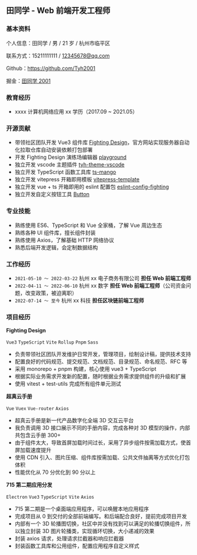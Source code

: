 ## 田同学 - Web 前端开发工程师

### 基本资料

个人信息：田同学 / 男 / 21 岁 / 杭州市临平区

联系方式：15211111111 / 12345678@qq.com

Github：https://github.com/Tyh2001

掘金：[田同学 2001](https://juejin.cn/user/2243446742456888)

### 教育经历

- xxxx 计算机网络应用 xx 学历（2017.09 ~ 2021.05）

### 开源贡献

- 带领社区团队开发 Vue3 组件库 [Fighting Design](https://github.com/FightingDesign/fighting-design)，官方网站实现服务器自动化拉取仓库自动安装依赖打包部署
- 开发 Fighting Design 演练场编辑器 [playground](https://github.com/FightingDesign/playground)
- 独立开发 vscode 主题插件 [tyh-theme-vscode](https://github.com/Tyh2001/tyh-theme-vscode)
- 独立开发 TypeScript 函数工具库 [ts-mango](https://github.com/ts-mango/ts-mango)
- 独立开发 vitepress 开箱即用模板 [vitepress-template](https://github.com/Tyh2001/vitepress-template)
- 独立开发 vue + ts 开箱即用的 eslint 配置包 [eslint-config-fighting](https://github.com/FightingDesign/fighting-design/tree/master/packages/eslint-config)
- 独立开发自定义按钮工具 [Button](https://github.com/Tyh2001/Button)

### 专业技能

- 熟练使用 ES6、TypeScript 和 Vue 全家桶，了解 Vue 周边生态
- 熟练各种 UI 组件库，擅长组件封装
- 熟练使用 Axios，了解基础 HTTP 网络协议
- 熟悉后端开发逻辑，会定制数据结构

### 工作经历

- `2021-05-10 ～ 2022-03-22` 杭州 xx 电子商务有限公司 **担任 Web 前端工程师**
- `2022-04-11 ～ 2022-06-10` 杭州 xx 数字 **担任 Web 前端工程师**（公司资金问题，改变政策，被迫离职）
- `2022-07-14 ～ 至今` 杭州 xx 科技 **担任区块链前端工程师**

### 项目经历

**Fighting Design**

`Vue3` `TypeScript` `Vite` `Rollup` `Pnpm` `Sass`

- 负责带领社区团队开发维护日常开发，管理项目，绘制设计稿，提供技术支持
- 配置良好的代码规范、提交规范、文档规范、目录规范、命名规范、RFC 等
- 采用 monorepo + pnpm 构建，核心使用 vue3 + TypeScript
- 根据实际业务需求开发新的配置，随时根据业务需求提供组件的升级和扩展
- 使用 vitest + test-utils 完成所有组件单元测试

**超真云手册**

`Vue` `Vuex` `Vue-router` `Axios`

- 超真云手册是新一代产品数字化全端 3D 交互云平台
- 我负责调用 3D 接口展示不同的手册内容，完成各种对 3D 模型的操作，内部共包含云手册 300+
- 由于组件太大，导致首屏加载时间过长，采用了异步组件按需加载方式，使首屏加载速度提升
- 使用 CDN 引入、图片压缩、组件库按需加载、公共文件抽离等方式优化打包体积
- 性能优化从 70 分优化到 90 分以上

**715 第二期应用分发**

`Electron` `Vue3` `TypeScript` `Vite` `Axios`

- 715 第二期是一个桌面端应用程序，可以唤醒本地应用程序
- 完成项目从 0 到交付的全部前端编写。和后端配合良好，提前完成项目开发
- 内部有一个 3D 轮播图切换，社区中并没有找到可以满足的轮播切换组件，所以独立封装 3D 图片轮播类，实现循环切换，大小递减的效果
- 封装 axios 请求，处理请求拦截器和响应拦截器
- 封装函数工具库和公用组件，配置应用程序自定义样式
